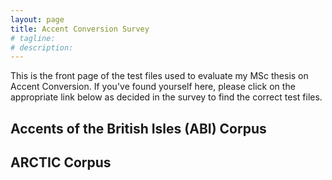 ```yaml
---
layout: page
title: Accent Conversion Survey
# tagline: 
# description: 
---
```


This is the front page of the test files used to evaluate my MSc thesis on Accent Conversion. If you've found yourself here, please click on the appropriate link below as decided in the survey to find the correct test files.


## Accents of the British Isles (ABI) Corpus




## ARCTIC Corpus


 
